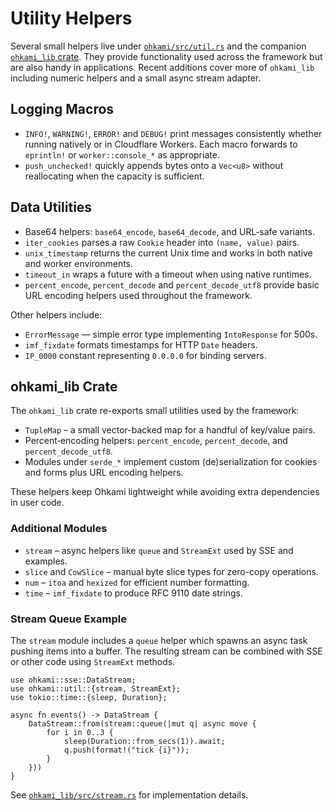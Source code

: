 # Utility Helpers

Several small helpers live under
[`ohkami/src/util.rs`](../ohkami-0.24/ohkami/src/util.rs) and the companion
[`ohkami_lib` crate](../ohkami-0.24/ohkami_lib).
They provide functionality used across the framework but are also handy in
applications. Recent additions cover more of `ohkami_lib` including numeric
helpers and a small async stream adapter.

## Logging Macros

- `INFO!`, `WARNING!`, `ERROR!` and `DEBUG!` print messages consistently whether
  running natively or in Cloudflare Workers. Each macro forwards to `eprintln!`
  or `worker::console_*` as appropriate.
- `push_unchecked!` quickly appends bytes onto a `Vec<u8>` without reallocating
  when the capacity is sufficient.

## Data Utilities

- Base64 helpers: `base64_encode`, `base64_decode`, and URL‑safe variants.
- `iter_cookies` parses a raw `Cookie` header into `(name, value)` pairs.
- `unix_timestamp` returns the current Unix time and works in both native and worker environments.
- `timeout_in` wraps a future with a timeout when using native runtimes.
- `percent_encode`, `percent_decode` and `percent_decode_utf8` provide basic URL
  encoding helpers used throughout the framework.

Other helpers include:

- `ErrorMessage` — simple error type implementing `IntoResponse` for 500s.
- `imf_fixdate` formats timestamps for HTTP `Date` headers.
- `IP_0000` constant representing `0.0.0.0` for binding servers.

## ohkami_lib Crate

The `ohkami_lib` crate re-exports small utilities used by the framework:

- `TupleMap` – a small vector-backed map for a handful of key/value pairs.
- Percent‑encoding helpers: `percent_encode`, `percent_decode`, and `percent_decode_utf8`.
- Modules under `serde_*` implement custom (de)serialization for cookies and
  forms plus URL encoding helpers.

These helpers keep Ohkami lightweight while avoiding extra dependencies in user code.

### Additional Modules

- `stream` – async helpers like `queue` and `StreamExt` used by SSE and examples.
- `slice` and `CowSlice` – manual byte slice types for zero-copy operations.
- `num` – `itoa` and `hexized` for efficient number formatting.
- `time` – `imf_fixdate` to produce RFC 9110 date strings.

### Stream Queue Example

The `stream` module includes a `queue` helper which spawns an async task pushing
items into a buffer. The resulting stream can be combined with SSE or other
code using `StreamExt` methods.

```rust,no_run
use ohkami::sse::DataStream;
use ohkami::util::{stream, StreamExt};
use tokio::time::{sleep, Duration};

async fn events() -> DataStream {
    DataStream::from(stream::queue(|mut q| async move {
        for i in 0..3 {
            sleep(Duration::from_secs(1)).await;
            q.push(format!("tick {i}"));
        }
    }))
}
```

See [`ohkami_lib/src/stream.rs`](../ohkami-0.24/ohkami_lib/src/stream.rs) for
implementation details.
